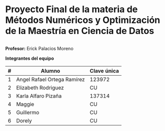 # Proyecto Final de la materia de Métodos Numéricos y Optimización de la Maestría en Ciencia de Datos

## 

**Profesor:** Erick Palacios Moreno

**Integrantes del equipo**

| # | Alumno                           | Clave única |
|---|-----------------------------------|-------------|
| 1 | Angel Rafael Ortega Ramírez | 123972      |
| 2 | Elizabeth Rodriguez         | CU      |
| 3 | Karla Alfaro Pizaña             | 137314      |
| 4 | Maggie | CU      |
| 5 | Guillermo         | CU      |
| 6 | Dorely             | CU      |



